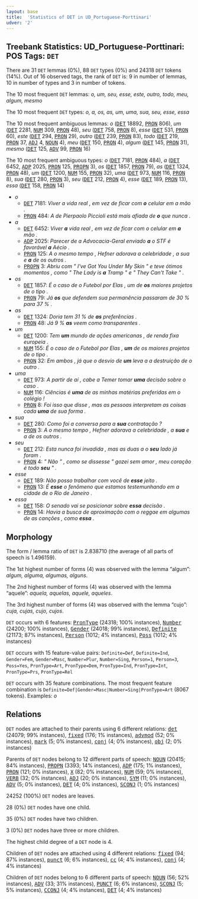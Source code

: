 ```yaml
---
layout: base
title:  'Statistics of DET in UD_Portuguese-Porttinari'
udver: '2'
---
```


## Treebank Statistics: UD_Portuguese-Porttinari: POS Tags: `DET`

There are 31 `DET` lemmas (0%), 88 `DET` types (0%) and 24318 `DET` tokens (14%).
Out of 16 observed tags, the rank of `DET` is: 9 in number of lemmas, 10 in number of types and 3 in number of tokens.

The 10 most frequent `DET` lemmas: <em>o, um, seu, esse, este, outro, todo, meu, algum, mesmo</em>

The 10 most frequent `DET` types:  <em>o, a, os, as, um, uma, sua, seu, esse, essa</em>

The 10 most frequent ambiguous lemmas: <em>o</em> (<tt><a href="pt_porttinari-pos-DET.html">DET</a></tt> 18892, <tt><a href="pt_porttinari-pos-PRON.html">PRON</a></tt> 806), <em>um</em> (<tt><a href="pt_porttinari-pos-DET.html">DET</a></tt> 2281, <tt><a href="pt_porttinari-pos-NUM.html">NUM</a></tt> 309, <tt><a href="pt_porttinari-pos-PRON.html">PRON</a></tt> 48), <em>seu</em> (<tt><a href="pt_porttinari-pos-DET.html">DET</a></tt> 758, <tt><a href="pt_porttinari-pos-PRON.html">PRON</a></tt> 8), <em>esse</em> (<tt><a href="pt_porttinari-pos-DET.html">DET</a></tt> 531, <tt><a href="pt_porttinari-pos-PRON.html">PRON</a></tt> 60), <em>este</em> (<tt><a href="pt_porttinari-pos-DET.html">DET</a></tt> 294, <tt><a href="pt_porttinari-pos-PRON.html">PRON</a></tt> 29), <em>outro</em> (<tt><a href="pt_porttinari-pos-DET.html">DET</a></tt> 239, <tt><a href="pt_porttinari-pos-PRON.html">PRON</a></tt> 83), <em>todo</em> (<tt><a href="pt_porttinari-pos-DET.html">DET</a></tt> 219, <tt><a href="pt_porttinari-pos-PRON.html">PRON</a></tt> 37, <tt><a href="pt_porttinari-pos-ADJ.html">ADJ</a></tt> 4, <tt><a href="pt_porttinari-pos-NOUN.html">NOUN</a></tt> 4), <em>meu</em> (<tt><a href="pt_porttinari-pos-DET.html">DET</a></tt> 150, <tt><a href="pt_porttinari-pos-PRON.html">PRON</a></tt> 4), <em>algum</em> (<tt><a href="pt_porttinari-pos-DET.html">DET</a></tt> 145, <tt><a href="pt_porttinari-pos-PRON.html">PRON</a></tt> 31), <em>mesmo</em> (<tt><a href="pt_porttinari-pos-DET.html">DET</a></tt> 125, <tt><a href="pt_porttinari-pos-ADV.html">ADV</a></tt> 99, <tt><a href="pt_porttinari-pos-PRON.html">PRON</a></tt> 16)

The 10 most frequent ambiguous types:  <em>o</em> (<tt><a href="pt_porttinari-pos-DET.html">DET</a></tt> 7181, <tt><a href="pt_porttinari-pos-PRON.html">PRON</a></tt> 484), <em>a</em> (<tt><a href="pt_porttinari-pos-DET.html">DET</a></tt> 6452, <tt><a href="pt_porttinari-pos-ADP.html">ADP</a></tt> 2025, <tt><a href="pt_porttinari-pos-PRON.html">PRON</a></tt> 125, <tt><a href="pt_porttinari-pos-PROPN.html">PROPN</a></tt> 3), <em>os</em> (<tt><a href="pt_porttinari-pos-DET.html">DET</a></tt> 1857, <tt><a href="pt_porttinari-pos-PRON.html">PRON</a></tt> 79), <em>as</em> (<tt><a href="pt_porttinari-pos-DET.html">DET</a></tt> 1324, <tt><a href="pt_porttinari-pos-PRON.html">PRON</a></tt> 48), <em>um</em> (<tt><a href="pt_porttinari-pos-DET.html">DET</a></tt> 1200, <tt><a href="pt_porttinari-pos-NUM.html">NUM</a></tt> 155, <tt><a href="pt_porttinari-pos-PRON.html">PRON</a></tt> 32), <em>uma</em> (<tt><a href="pt_porttinari-pos-DET.html">DET</a></tt> 973, <tt><a href="pt_porttinari-pos-NUM.html">NUM</a></tt> 116, <tt><a href="pt_porttinari-pos-PRON.html">PRON</a></tt> 8), <em>sua</em> (<tt><a href="pt_porttinari-pos-DET.html">DET</a></tt> 280, <tt><a href="pt_porttinari-pos-PRON.html">PRON</a></tt> 3), <em>seu</em> (<tt><a href="pt_porttinari-pos-DET.html">DET</a></tt> 212, <tt><a href="pt_porttinari-pos-PRON.html">PRON</a></tt> 4), <em>esse</em> (<tt><a href="pt_porttinari-pos-DET.html">DET</a></tt> 189, <tt><a href="pt_porttinari-pos-PRON.html">PRON</a></tt> 13), <em>essa</em> (<tt><a href="pt_porttinari-pos-DET.html">DET</a></tt> 158, <tt><a href="pt_porttinari-pos-PRON.html">PRON</a></tt> 14)


* <em>o</em>
  * <tt><a href="pt_porttinari-pos-DET.html">DET</a></tt> 7181: <em>Viver a vida real , em vez de ficar com <b>o</b> celular em a mão .</em>
  * <tt><a href="pt_porttinari-pos-PRON.html">PRON</a></tt> 484: <em>A de Pierpaolo Piccioli está mais afiada de <b>o</b> que nunca .</em>
* <em>a</em>
  * <tt><a href="pt_porttinari-pos-DET.html">DET</a></tt> 6452: <em>Viver <b>a</b> vida real , em vez de ficar com o celular em <b>a</b> mão .</em>
  * <tt><a href="pt_porttinari-pos-ADP.html">ADP</a></tt> 2025: <em>Parecer de a Advocacia-Geral enviado <b>a</b> o STF é favorável <b>a</b> Aécio .</em>
  * <tt><a href="pt_porttinari-pos-PRON.html">PRON</a></tt> 125: <em>A o mesmo tempo , Hefner adorava a celebridade , a sua e <b>a</b> de os outros .</em>
  * <tt><a href="pt_porttinari-pos-PROPN.html">PROPN</a></tt> 3: <em>Abriu com " I've Got You Under My Skin " e teve ótimos momentos , como " The Lady is <b>a</b> Tramp " e " They Can't Take " .</em>
* <em>os</em>
  * <tt><a href="pt_porttinari-pos-DET.html">DET</a></tt> 1857: <em>É o caso de o Futebol por Elas , um de <b>os</b> maiores projetos de o tipo .</em>
  * <tt><a href="pt_porttinari-pos-PRON.html">PRON</a></tt> 79: <em>Já <b>os</b> que defendem sua permanência passaram de 30 % para 37 % .</em>
* <em>as</em>
  * <tt><a href="pt_porttinari-pos-DET.html">DET</a></tt> 1324: <em>Doria tem 31 % de <b>as</b> preferências .</em>
  * <tt><a href="pt_porttinari-pos-PRON.html">PRON</a></tt> 48: <em>Já 9 % <b>as</b> veem como transparentes .</em>
* <em>um</em>
  * <tt><a href="pt_porttinari-pos-DET.html">DET</a></tt> 1200: <em>Tem <b>um</b> mundo de ações americanas , de renda fixa europeia .</em>
  * <tt><a href="pt_porttinari-pos-NUM.html">NUM</a></tt> 155: <em>É o caso de o Futebol por Elas , <b>um</b> de os maiores projetos de o tipo .</em>
  * <tt><a href="pt_porttinari-pos-PRON.html">PRON</a></tt> 32: <em>Em ambos , já que o desvio de <b>um</b> leva a a destruição de o outro .</em>
* <em>uma</em>
  * <tt><a href="pt_porttinari-pos-DET.html">DET</a></tt> 973: <em>A partir de aí , cabe a Temer tomar <b>uma</b> decisão sobre o caso .</em>
  * <tt><a href="pt_porttinari-pos-NUM.html">NUM</a></tt> 116: <em>Ciências é <b>uma</b> de as minhas matérias preferidas em o colégio !</em>
  * <tt><a href="pt_porttinari-pos-PRON.html">PRON</a></tt> 8: <em>Foi isso que disse , mas as pessoas interpretam as coisas cada <b>uma</b> de sua forma .</em>
* <em>sua</em>
  * <tt><a href="pt_porttinari-pos-DET.html">DET</a></tt> 280: <em>Como foi a conversa para a <b>sua</b> contratação ?</em>
  * <tt><a href="pt_porttinari-pos-PRON.html">PRON</a></tt> 3: <em>A o mesmo tempo , Hefner adorava a celebridade , a <b>sua</b> e a de os outros .</em>
* <em>seu</em>
  * <tt><a href="pt_porttinari-pos-DET.html">DET</a></tt> 212: <em>Esta nunca foi invadida , mas as duas a o <b>seu</b> lado já foram .</em>
  * <tt><a href="pt_porttinari-pos-PRON.html">PRON</a></tt> 4: <em>" Não " , como se dissesse " gozei sem amor , meu coração é todo <b>seu</b> " .</em>
* <em>esse</em>
  * <tt><a href="pt_porttinari-pos-DET.html">DET</a></tt> 189: <em>Não posso trabalhar com você de <b>esse</b> jeito .</em>
  * <tt><a href="pt_porttinari-pos-PRON.html">PRON</a></tt> 13: <em>É <b>esse</b> o fenômeno que estamos testemunhando em a cidade de o Rio de Janeiro .</em>
* <em>essa</em>
  * <tt><a href="pt_porttinari-pos-DET.html">DET</a></tt> 158: <em>O senado vai se posicionar sobre <b>essa</b> decisão .</em>
  * <tt><a href="pt_porttinari-pos-PRON.html">PRON</a></tt> 14: <em>Havia a busca de aproximação com o reggae em algumas de as canções , como <b>essa</b> .</em>

## Morphology

The form / lemma ratio of `DET` is 2.838710 (the average of all parts of speech is 1.496159).

The 1st highest number of forms (4) was observed with the lemma “algum”: <em>algum, alguma, algumas, alguns</em>.

The 2nd highest number of forms (4) was observed with the lemma “aquele”: <em>aquela, aquelas, aquele, aqueles</em>.

The 3rd highest number of forms (4) was observed with the lemma “cujo”: <em>cuja, cujas, cujo, cujos</em>.

`DET` occurs with 6 features: <tt><a href="pt_porttinari-feat-PronType.html">PronType</a></tt> (24318; 100% instances), <tt><a href="pt_porttinari-feat-Number.html">Number</a></tt> (24200; 100% instances), <tt><a href="pt_porttinari-feat-Gender.html">Gender</a></tt> (24018; 99% instances), <tt><a href="pt_porttinari-feat-Definite.html">Definite</a></tt> (21173; 87% instances), <tt><a href="pt_porttinari-feat-Person.html">Person</a></tt> (1012; 4% instances), <tt><a href="pt_porttinari-feat-Poss.html">Poss</a></tt> (1012; 4% instances)

`DET` occurs with 15 feature-value pairs: `Definite=Def`, `Definite=Ind`, `Gender=Fem`, `Gender=Masc`, `Number=Plur`, `Number=Sing`, `Person=1`, `Person=3`, `Poss=Yes`, `PronType=Art`, `PronType=Dem`, `PronType=Ind`, `PronType=Int`, `PronType=Prs`, `PronType=Rel`

`DET` occurs with 35 feature combinations.
The most frequent feature combination is `Definite=Def|Gender=Masc|Number=Sing|PronType=Art` (8067 tokens).
Examples: <em>o</em>


## Relations

`DET` nodes are attached to their parents using 6 different relations: <tt><a href="pt_porttinari-dep-det.html">det</a></tt> (24079; 99% instances), <tt><a href="pt_porttinari-dep-fixed.html">fixed</a></tt> (176; 1% instances), <tt><a href="pt_porttinari-dep-advmod.html">advmod</a></tt> (52; 0% instances), <tt><a href="pt_porttinari-dep-mark.html">mark</a></tt> (5; 0% instances), <tt><a href="pt_porttinari-dep-conj.html">conj</a></tt> (4; 0% instances), <tt><a href="pt_porttinari-dep-obj.html">obj</a></tt> (2; 0% instances)

Parents of `DET` nodes belong to 12 different parts of speech: <tt><a href="pt_porttinari-pos-NOUN.html">NOUN</a></tt> (20415; 84% instances), <tt><a href="pt_porttinari-pos-PROPN.html">PROPN</a></tt> (3393; 14% instances), <tt><a href="pt_porttinari-pos-ADP.html">ADP</a></tt> (175; 1% instances), <tt><a href="pt_porttinari-pos-PRON.html">PRON</a></tt> (121; 0% instances), <tt><a href="pt_porttinari-pos-X.html">X</a></tt> (82; 0% instances), <tt><a href="pt_porttinari-pos-NUM.html">NUM</a></tt> (59; 0% instances), <tt><a href="pt_porttinari-pos-VERB.html">VERB</a></tt> (32; 0% instances), <tt><a href="pt_porttinari-pos-ADJ.html">ADJ</a></tt> (20; 0% instances), <tt><a href="pt_porttinari-pos-SYM.html">SYM</a></tt> (11; 0% instances), <tt><a href="pt_porttinari-pos-ADV.html">ADV</a></tt> (5; 0% instances), <tt><a href="pt_porttinari-pos-DET.html">DET</a></tt> (4; 0% instances), <tt><a href="pt_porttinari-pos-SCONJ.html">SCONJ</a></tt> (1; 0% instances)

24252 (100%) `DET` nodes are leaves.

28 (0%) `DET` nodes have one child.

35 (0%) `DET` nodes have two children.

3 (0%) `DET` nodes have three or more children.

The highest child degree of a `DET` node is 4.

Children of `DET` nodes are attached using 4 different relations: <tt><a href="pt_porttinari-dep-fixed.html">fixed</a></tt> (94; 87% instances), <tt><a href="pt_porttinari-dep-punct.html">punct</a></tt> (6; 6% instances), <tt><a href="pt_porttinari-dep-cc.html">cc</a></tt> (4; 4% instances), <tt><a href="pt_porttinari-dep-conj.html">conj</a></tt> (4; 4% instances)

Children of `DET` nodes belong to 6 different parts of speech: <tt><a href="pt_porttinari-pos-NOUN.html">NOUN</a></tt> (56; 52% instances), <tt><a href="pt_porttinari-pos-ADV.html">ADV</a></tt> (33; 31% instances), <tt><a href="pt_porttinari-pos-PUNCT.html">PUNCT</a></tt> (6; 6% instances), <tt><a href="pt_porttinari-pos-SCONJ.html">SCONJ</a></tt> (5; 5% instances), <tt><a href="pt_porttinari-pos-CCONJ.html">CCONJ</a></tt> (4; 4% instances), <tt><a href="pt_porttinari-pos-DET.html">DET</a></tt> (4; 4% instances)

